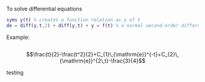 To solve differential equations 

```matlab
syms y(t) % creates a function relation as y of t 
de = diff(y,t,2) + diff(y,t) + y = f(t) % a normal second-order differntial equation
```

Example:
```
```
$$\frac{t}{2}-\frac{t^2}{2}+C_{1}\,{\mathrm{e}}^{-t}+C_{2}\,{\mathrm{e}}^{2\,t}-\frac{3}{4}$$


























testing